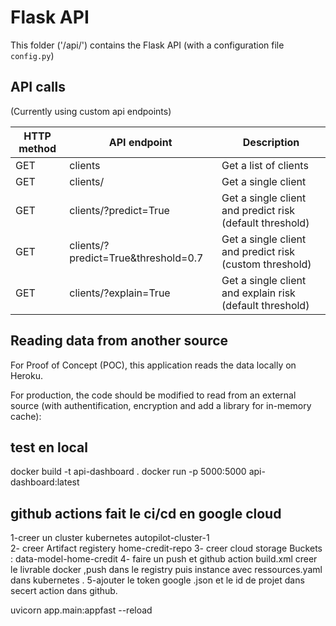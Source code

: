 # Flask API

This folder ('/api/') contains the Flask API (with a configuration file `config.py`)

## API calls

(Currently using custom api endpoints)

| HTTP method | API endpoint                            | Description                                              |
| ----------- | --------------------------------------- | -------------------------------------------------------- |
| GET         | clients                                 | Get a list of clients                                    |
| GET         | clients/<id>                            | Get a single client                                      |
| GET         | clients/<id>?predict=True               | Get a single client and predict risk (default threshold) |
| GET         | clients/<id>?predict=True&threshold=0.7 | Get a single client and predict risk (custom threshold)  |
| GET         | clients/<id>?explain=True               | Get a single client and explain risk (default threshold) |


## Reading data from another source

For Proof of Concept (POC), this application reads the data locally on Heroku.

For production, the code should be modified to read from an external source (with authentification, encryption and add a library for in-memory cache):
## test en local
docker build -t api-dashboard .
docker run -p 5000:5000 api-dashboard:latest
## github actions  fait le ci/cd en google cloud
 1-creer un cluster kubernetes autopilot-cluster-1  
 2- creer Artifact registery  home-credit-repo
 3- creer cloud storage Buckets  : data-model-home-credit 
 4- faire un push et github action build.xml creer le livrable docker ,push dans le registry puis instance avec ressources.yaml dans kubernetes .
 5-ajouter le token google .json et le id de projet  dans secert action dans github.

 uvicorn app.main:appfast --reload